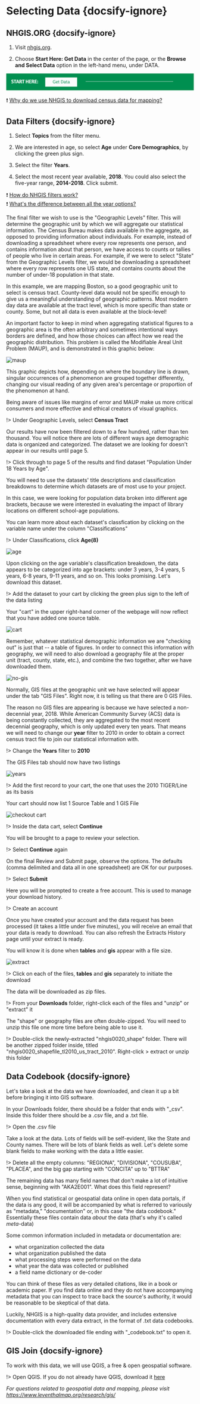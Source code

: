 [](guide.md "yes")


# Selecting Data {docsify-ignore}

## NHGIS.ORG {docsify-ignore}

1. Visit [nhgis.org](https://nhgis.org/ "nhgis.org").


2. Choose **Start Here: Get Data** in the center of the page, or the **Browse and Select Data** option in the left-hand menu, under DATA. 

<img src='/media/img/starthere.png'></img>

<div class = "considerations"> 
❗ <a href = "https://geoservices.leventhalmap.org/docs/#/guides/data-guides/census/considerations?id=picking-a-service" target = "_self">Why do we use NHGIS to download census data for mapping? </a> 
</div> 

## Data Filters {docsify-ignore}

1. Select **Topics** from the filter menu. 

2. We are interested in age, so select **Age** under **Core Demographics**, by clicking the green plus sign. 

3. Select the filter **Years**. 

4. Select the most recent year available, **2018**. You could also select the five-year range, **2014-2018**. Click submit.

<div class = "considerations"> 
❗ <a href = "https://geoservices.leventhalmap.org/docs/#/guides/data-guides/census/considerations?id=picking-a-service" target = "_self">How do NHGIS filters work? </a> 
</div> 

<div class = "considerations"> 
❗ <a href = "https://geoservices.leventhalmap.org/docs/#/guides/data-guides/census/considerations?id=picking-a-service" target = "_self">What's the difference between all the year options?</a> 
</div> 



The final filter we wish to use is the "Geographic Levels" filter. This will determine the geographic unit by which we will aggregate our statistical information. The Census Bureau makes data available in the aggregate, as opposed to providing information about individuals. For example, instead of downloading a spreadsheet where every row represents one person, and contains information about that person, we have access to counts or tallies of people who live in certain areas. For example, if we were to select "State" from the Geographic Levels filter, we would be downloading a spreadsheet where every row represents one US state, and contains counts about the number of under-18 population in that state. 


In this example, we are mapping Boston, so a good geographic unit to select is census tract. County-level data would not be specific enough to give us a meaningful understanding of geographic patterns. Most modern day data are available at the tract level, which is more specific than state or county. Some, but not all data is even available at the block-level!


An important factor to keep in mind when aggregating statistical figures to a geographic area is the often arbitrary and sometimes intentional ways borders are defined, and how those choices can affect how we read the geographic distribution. This problem is called the Modifiable Areal Unit Problem (MAUP), and is demonstrated in this graphic below:

![maup](https://geoservices.leventhalmap.org/docs/media/img/maup.png)

This graphic depicts how, depending on where the boundary line is drawn, singular occurrences of a phenomenon are grouped together differently, changing our visual reading of any given area's percentage or proportion of the phenomenon at hand. 

Being aware of issues like margins of error and MAUP make us more critical consumers and more effective and ethical creators of visual graphics.

!>  Under Geographic Levels, select **Census Tract**

Our results have now been filtered down to a few hundred, rather than ten thousand. You will notice there are lots of different ways age demographic data is organized and categorized. The dataset we are looking for doesn't appear in our results until page 5.


!>  Click through to page 5 of the results and find dataset "Population Under 18 Years by Age". 


You will need to use the datasets' title descriptions and classification breakdowns to determine which datasets are of most use to your project.

In this case, we were looking for population data broken into different age brackets, because we were interested in evaluating the impact of library locations on different school-age populations.

You can learn more about each dataset's classfication by clicking on the variable name under the column "Classifications"

!>  Under Classifications, click **Age(8)**

![age](https://geoservices.leventhalmap.org/docs/media/img/age.png)


Upon clicking on the age variable's classification breakdown, the data appears to be categorized into age brackets: under 3 years, 3-4 years, 5 years, 6-8 years, 9-11 years, and so on. This looks promising. Let's download this dataset.


!>  Add the dataset to your cart by clicking the green plus sign to the left of the data listing

Your "cart" in the upper right-hand corner of the webpage will now reflect that you have added one source table.


![cart](https://geoservices.leventhalmap.org/docs/media/img/cart.png)

Remember, whatever statistical demographic information we are "checking out" is just that -- a table of figures. In order to connect this information with geography, we will need to also download a geography file at the proper unit (tract, county, state, etc.), and combine the two together, after we have downloaded them. 

![no-gis](https://geoservices.leventhalmap.org/docs/media/img/no-gis.png)


Normally, GIS files at the geographic unit we have selected will appear under the tab "GIS Files". Right now, it is telling us that there are 0 GIS Files.

The reason no GIS files are appearing is because we have selected a non-decennial year, 2018. While American Community Survey (ACS) data is being constantly collected, they are aggregated to the most recent decennial geography, which is only updated every ten years. That means we will need to change our **year** filter to 2010 in order to obtain a correct census tract file to join our statistical information with. 

!>  Change the **Years** filter to **2010**

The GIS Files tab should now have two listings

![years](https://geoservices.leventhalmap.org/docs/media/img/years.png)


!>  Add the first record to your cart, the one that uses the 2010 TIGER/Line as its basis

Your cart should now list 1 Source Table and 1 GIS File

![checkout cart](https://geoservices.leventhalmap.org/docs/media/img/cart2.png)

!>  Inside the data cart, select **Continue**

You will be brought to a page to review your selection. 

!>  Select **Continue** again

On the final Review and Submit page, observe the options. The defaults (comma delimited and data all in one spreadsheet) are OK for our purposes.

!>  Select **Submit**

Here you will be prompted to create a free account. This is used to manage your download history. 

!>  Create an account 

Once you have created your account and the data request has been processed (it takes a little under five minutes), you will receive an email that your data is ready to download. You can also refresh the Extracts History page until your extract is ready. 

You will know it is done when **tables** and **gis** appear with a file size. 

![extract](https://geoservices.leventhalmap.org/docs/media/img/extract.png)

!>  Click on each of the files, **tables** and **gis** separately to initiate the download

The data will be downloaded as zip files.

!>  From your **Downloads** folder, right-click each of the files and "unzip" or "extract" it

The "shape" or geography files are often double-zipped. You will need to unzip this file one more time before being able to use it.

!>  Double-click the newly-extracted "nhgis0020_shape" folder. There will be another zipped folder inside, titled "nhgis0020_shapefile_tl2010_us_tract_2010". Right-click > extract or unzip this folder

## Data Codebook {docsify-ignore}

Let's take a look at the data we have downloaded, and clean it up a bit before bringing it into GIS software. 

In your Downloads folder, there should be a folder that ends with "_csv". Inside this folder there should be a .csv file, and a .txt file. 

!> Open the .csv file 

Take a look at the data. Lots of fields will be self-evident, like the State and County names. There will be lots of blank fields as well. Let's delete some blank fields to make working with the data a little easier.

!> Delete all the empty columns: "REGIONA", "DIVISIONA", "COUSUBA", "PLACEA", and the big gap starting with "CONCITA" up to "BTTRA"

The remaining data has many field names that don't make a lot of intuitive sense, beginning with "AKA2E001". What does this field represent?

When you find statistical or geospatial data online in open data portals, if the data is any good, it will be accompanied by what is referred to variously as "metadata," "documentation" or, in this case "the data codebook." Essentially these files contain data *about* the data (that's why it's called *meta*-data)

Some common information included in metadata or documentation are:
- what organization collected the data
- what organization published the data
- what processing steps were performed on the data
- what year the data was collected or published
- a field name dictionary or de-coder

You can think of these files as very detailed citations, like in a book or academic paper. If you find data online and they do not have accompanying metadata that you can inspect to trace back the source's authority, it would be reasonable to be skeptical of that data. 

Luckily, NHGIS is a high-quality data provider, and includes extensive documentation with every data extract, in the format of .txt data codebooks.


!> Double-click the downloaded file ending with "_codebook.txt" to open it. 


## GIS Join {docsify-ignore}
To work with this data, we will use QGIS, a free & open geospatial software. 

!> Open QGIS. If you do not already have QGIS, download it [here](https://qgis.org/en/site/forusers/download.html "QGIS download")


*For questions related to geospatial data and mapping, please visit https://www.leventhalmap.org/research/gis/*
